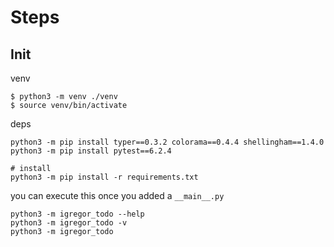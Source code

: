 # Steps

## Init

venv

```
$ python3 -m venv ./venv
$ source venv/bin/activate
```

deps

```
python3 -m pip install typer==0.3.2 colorama==0.4.4 shellingham==1.4.0
python3 -m pip install pytest==6.2.4

# install
python3 -m pip install -r requirements.txt
```

you can execute this once you added a `__main__.py`

```
python3 -m igregor_todo --help
python3 -m igregor_todo -v
python3 -m igregor_todo
```
